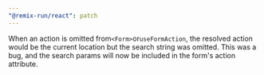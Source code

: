 ```yaml
---
"@remix-run/react": patch
---
```


When an action is omitted from`<Form>`or`useFormAction`, the resolved action would be the current location but the search string was omitted. This was a bug, and the search params will now be included in the form's action attribute.
